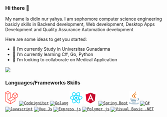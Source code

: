 ### Hi there 👋

My name Is didin nur yahya. I am sophomore computer science engineering basicly skills in Backend development, Web development, Desktop Apps Development and Quality Assurance Automation development

Here are some ideas to get you started:

- 🔭 I’m currently Study in Universitas Gunadarma 
- 🌱 I’m currently learning C#, Go, Python
- 👯 I’m looking to collaborate on Medical Application


<a href="https://github.com/anuraghazra/github-readme-stats">
  <img align="center" src="https://github-readme-stats.vercel.app/api?username=dzoxploit&show_icons=true" />
</a>

### Languages/Frameworks Skills

<code><a href="https://laravel.com"><img alt="Laravel" title="Laravel" src="https://github.com/Tiththa/tiththa/blob/master/icons/Laravel.png" height="42"></a></code>
<code><a href="https://codeigniter.com"><img alt="Codeigniter" title="Codeigniter" src="https://e7.pngegg.com/pngimages/508/424/png-clipart-logo-orange-s-a-codeigniter-logo-orange-sa-thumbnail.png" height="42"></a></code>
<code><a href="https://www.go.dev"><img alt="Golang" title="Golang" src="https://go.dev/blog/go-brand/Go-Logo/PNG/Go-Logo_Aqua.png" height="42"></a></code>
<code><a href="https://reactjs.org"><img alt="React" title="React" src="https://github.com/Tiththa/tiththa/blob/master/icons/React.png" height="42"></a></code>
<code><a href="https://angular.io"><img alt="Angular" title="Angular" src="https://github.com/Tiththa/tiththa/blob/master/icons/Angular.png" height="42"></a></code>
<code><a href="https://www.spring.io"><img alt="Spring Boot" title="Spring Boot" src="https://image.pngaaa.com/546/2459546-middle.png" height="42"></a></code>
<code><a href="https://www.java.com"><img alt="Java" title="Java" src="https://github.com/Tiththa/tiththa/blob/master/icons/Java.png" height="42"></a></code>
<code><a href="https://dotnet.microsoft.com/languages/csharp"><img alt="C#" title="C#" src="https://upload.wikimedia.org/wikipedia/commons/4/4f/Csharp_Logo.png" height="42"></a></code>
<code><a href="https://www.javascript.com/"><img alt="Javascript" title="Javascript" src="https://upload.wikimedia.org/wikipedia/commons/thumb/9/99/Unofficial_JavaScript_logo_2.svg/2048px-Unofficial_JavaScript_logo_2.svg.png" height="42"></a></code>
<code><a href="https://www.vuejs.org/"><img alt="Vue Js" title="Vue Js" src="https://img1.pngdownload.id/20180714/qek/kisspng-vue-js-javascript-library-github-freezing-point-5b498c7316d097.1167081515315467390935.jpg" height="42"></a></code>
<code><a href="https://www.expressjs.com/"><img alt="Express js" title="Express js" src="https://upload.wikimedia.org/wikipedia/commons/6/64/Expressjs.png" height="42"></a></code>
<code><a href="https://polymer-library.polymer-project.org/3.0/docs/devguide/feature-overview"><img alt="Polymer js" title="Polymer js" src="https://upload.wikimedia.org/wikipedia/commons/6/69/Polymer_Project_logo.png" height="42"></a></code>
<code><a href="https://docs.microsoft.com/en-us/dotnet/visual-basic/"><img alt="Visual Basic .NET" title="Visual Basic .NET" src="https://e7.pngegg.com/pngimages/968/851/png-clipart-microsoft-visual-studio-visual-basic-computer-software-net-framework-studio-purple-studio.png" height="42"></a></code>
